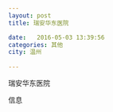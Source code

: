 ```yaml
--- 
layout: post 
title: 瑞安华东医院

date:   2016-05-03 13:39:56 
categories: 其他  
city: 温州
  
--- 
```

   
瑞安华东医院

信息


